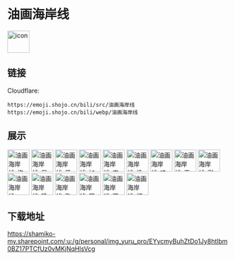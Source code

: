 # 油画海岸线
<img src="https://emoji.shojo.cn/bili/src/油画海岸线/icon.png" width="50" height="50" alt="icon">

## 链接
Cloudflare:
```
https://emoji.shojo.cn/bili/src/油画海岸线
https://emoji.shojo.cn/bili/webp/油画海岸线
```
## 展示
<img src="https://emoji.shojo.cn/bili/src/油画海岸线/油画海岸线-抱抱.png" width="50" height="50" alt="油画海岸线-抱抱">
<img src="https://emoji.shojo.cn/bili/src/油画海岸线/油画海岸线-早.png" width="50" height="50" alt="油画海岸线-早">
<img src="https://emoji.shojo.cn/bili/src/油画海岸线/油画海岸线-爱你.png" width="50" height="50" alt="油画海岸线-爱你">
<img src="https://emoji.shojo.cn/bili/src/油画海岸线/油画海岸线-加油.png" width="50" height="50" alt="油画海岸线-加油">
<img src="https://emoji.shojo.cn/bili/src/油画海岸线/油画海岸线-害羞.png" width="50" height="50" alt="油画海岸线-害羞">
<img src="https://emoji.shojo.cn/bili/src/油画海岸线/油画海岸线-偷看.png" width="50" height="50" alt="油画海岸线-偷看">
<img src="https://emoji.shojo.cn/bili/src/油画海岸线/油画海岸线-呜呜呜.png" width="50" height="50" alt="油画海岸线-呜呜呜">
<img src="https://emoji.shojo.cn/bili/src/油画海岸线/油画海岸线-无语.png" width="50" height="50" alt="油画海岸线-无语">
<img src="https://emoji.shojo.cn/bili/src/油画海岸线/油画海岸线-彩虹屁.png" width="50" height="50" alt="油画海岸线-彩虹屁">
<img src="https://emoji.shojo.cn/bili/src/油画海岸线/油画海岸线-哈？.png" width="50" height="50" alt="油画海岸线-哈？">
<img src="https://emoji.shojo.cn/bili/src/油画海岸线/油画海岸线-晚安.png" width="50" height="50" alt="油画海岸线-晚安">
<img src="https://emoji.shojo.cn/bili/src/油画海岸线/油画海岸线-飞喽.png" width="50" height="50" alt="油画海岸线-飞喽">
<img src="https://emoji.shojo.cn/bili/src/油画海岸线/油画海岸线-开心.png" width="50" height="50" alt="油画海岸线-开心">
<img src="https://emoji.shojo.cn/bili/src/油画海岸线/油画海岸线-不开心.png" width="50" height="50" alt="油画海岸线-不开心">
<img src="https://emoji.shojo.cn/bili/src/油画海岸线/油画海岸线-打招呼.png" width="50" height="50" alt="油画海岸线-打招呼">

## 下载地址

https://shamiko-my.sharepoint.com/:u:/g/personal/img_yuru_pro/EYycmyBuhZtDo1Jy8htlbm0BZ17PTCfUz0vMKjNqHlsVcg